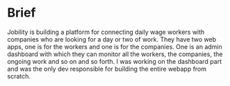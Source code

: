 # Brief

Jobility is building a platform for connecting daily wage workers with companies who are looking for a day or two of work. They have two web apps, one is for the workers and one is for the companies. One is an admin dashboard with which they can monitor all the workers, the companies, the ongoing work and so on and so forth. I was working on the dashboard part and was the only dev responsible for building the entire webapp from scratch.
